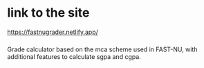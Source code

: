 # link to the site

https://fastnugrader.netlify.app/

###
Grade calculator based on the mca scheme used in FAST-NU, with additional features to calculate sgpa and cgpa.
